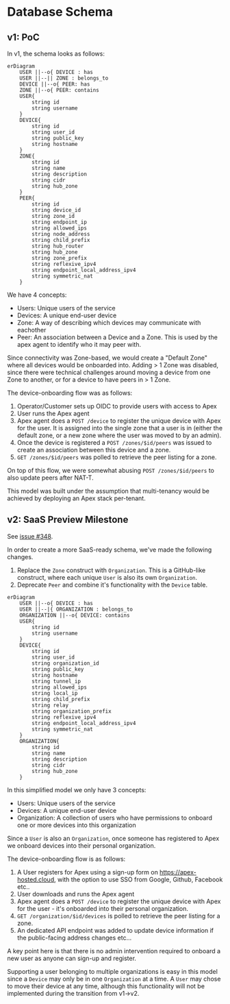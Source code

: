 # Database Schema

## v1: PoC

In v1, the schema looks as follows:

```mermaid
erDiagram
    USER ||--o{ DEVICE : has
    USER ||--|| ZONE : belongs_to
    DEVICE ||--o{ PEER: has
    ZONE ||--o{ PEER: contains
    USER{
        string id
        string username
    }
    DEVICE{
        string id
        string user_id
        string public_key
        string hostname
    }
    ZONE{
        string id
        string name
        string description
        string cidr
        string hub_zone
    }
    PEER{
        string id
        string device_id
        string zone_id
        string endpoint_ip
        string allowed_ips
        string node_address
        string child_prefix
        string hub_router
        string hub_zone
        string zone_prefix
        string reflexive_ipv4
        string endpoint_local_address_ipv4
        string symmetric_nat
    }
```

We have 4 concepts:

- Users: Unique users of the service
- Devices: A unique end-user device
- Zone: A way of describing which devices may communicate with eachother
- Peer: An association between a Device and a Zone. This is used by the apex agent to identify who it may peer with.

Since connectivity was Zone-based, we would create a "Default Zone" where all devices would be onboarded into. Adding > 1 Zone was disabled, since there were technical challenges around moving a device from one Zone to another, or for a device to have peers in > 1 Zone.

The device-onboarding flow was as follows:

1. Operator/Customer sets up OIDC to provide users with access to Apex
1. User runs the Apex agent
1. Apex agent does a `POST /device` to register the unique device with Apex for the user. It is assigned into the single zone that a user is in (either the default zone, or a new zone where the user was moved to by an admin).
1. Once the device is registered a `POST /zones/$id/peers` was issued to create an association between this device and a zone.
1. `GET /zones/$id/peers` was polled to retrieve the peer listing for a zone.

On top of this flow, we were somewhat abusing `POST /zones/$id/peers` to also update peers after NAT-T.

This model was built under the assumption that multi-tenancy would be achieved by deploying an Apex stack per-tenant.

## v2: SaaS Preview Milestone

See [issue #348](https://github.com/nexodus-io/nexodus/issues/348).

In order to create a more SaaS-ready schema, we've made the following changes.

1. Replace the `Zone` construct with `Organization`. This is a GitHub-like construct, where each unique `User` is also its own `Organization`.
1. Deprecate `Peer` and combine it's functionality with the `Device` table.

```mermaid
erDiagram
    USER ||--o{ DEVICE : has
    USER ||--|{ ORGANIZATION : belongs_to
    ORGANIZATION ||--o{ DEVICE: contains
    USER{
        string id
        string username
    }
    DEVICE{
        string id
        string user_id
        string organization_id
        string public_key
        string hostname
        string tunnel_ip
        string allowed_ips
        string local_ip
        string child_prefix
        string relay
        string organization_prefix
        string reflexive_ipv4
        string endpoint_local_address_ipv4
        string symmetric_nat
    }
    ORGANIZATION{
        string id
        string name
        string description
        string cidr
        string hub_zone
    }
```

In this simplified model we only have 3 concepts:

- Users: Unique users of the service
- Devices: A unique end-user device
- Organization: A collection of users who have permissions to onboard one or more devices into this organization

Since a `User` is also an `Organization`, once someone has registered to Apex we onboard devices into their personal organization.

The device-onboarding flow is as follows:

1. A User registers for Apex using a sign-up form on <https://apex-hosted.cloud>, with the option to use SSO from Google, Github, Facebook etc..
1. User downloads and runs the Apex agent
1. Apex agent does a `POST /device` to register the unique device with Apex for the user - it's onboarded into their personal organization.
1. `GET /organization/$id/devices` is polled to retrieve the peer listing for a zone.
1. An dedicated API endpoint was added to update device information if the public-facing address changes etc...

A key point here is that there is no admin intervention required to onboard a new user as anyone can sign-up and register.

Supporting a user belonging to multiple organizations is easy in this model since a `Device` may only be in one `Organization` at a time. A `User` may chose to move their device at any time, although this functionality will not be implemented during the transition from v1->v2.
